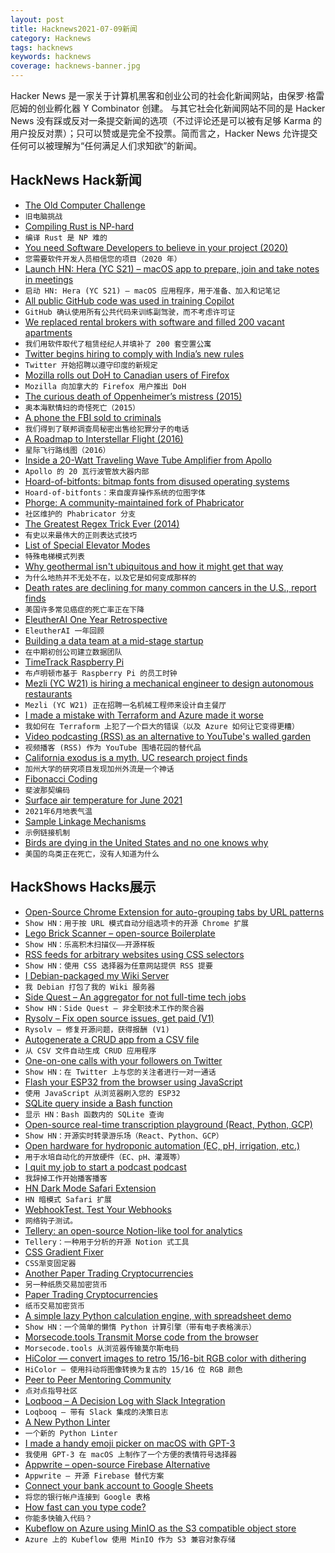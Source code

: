 ```yaml
---
layout: post
title: Hacknews2021-07-09新闻
category: Hacknews
tags: hacknews
keywords: hacknews
coverage: hacknews-banner.jpg
---
```


Hacker News 是一家关于计算机黑客和创业公司的社会化新闻网站，由保罗·格雷厄姆的创业孵化器 Y Combinator 创建。
与其它社会化新闻网站不同的是 Hacker News 没有踩或反对一条提交新闻的选项（不过评论还是可以被有足够 Karma 的用户投反对票）；只可以赞或是完全不投票。简而言之，Hacker News 允许提交任何可以被理解为“任何满足人们求知欲”的新闻。

## HackNews Hack新闻


- [The Old Computer Challenge](https://dataswamp.org/~solene/2021-07-07-old-computer-challenge.html)
- `旧电脑挑战`
- [Compiling Rust is NP-hard](https://niedzejkob.p4.team/rust-np/)
- `编译 Rust 是 NP 难的`
- [You need Software Developers to believe in your project (2020)](https://iism.org/article/you-need-software-developers-to-believe-in-your-project-45)
- `您需要软件开发人员相信您的项目（2020 年）`
- [Launch HN: Hera (YC S21) – macOS app to prepare, join and take notes in meetings](item?id=27771091)
- `启动 HN: Hera (YC S21) – macOS 应用程序，用于准备、加入和记笔记`
- [All public GitHub code was used in training Copilot](https://twitter.com/NoraDotCodes/status/1412741339771461635)
- `GitHub 确认使用所有公共代码来训练副驾驶，而不考虑许可证`
- [We replaced rental brokers with software and filled 200 vacant apartments](https://caretaker.com/blog/we-replaced-rental-brokers-with-software-and-filled-200-vacant-apartments)
- `我们用软件取代了租赁经纪人并填补了 200 套空置公寓`
- [Twitter begins hiring to comply with India’s new rules](https://www.reuters.com/world/india/twitter-appoints-india-interim-compliance-exec-fill-other-jobs-soon-2021-07-08/)
- `Twitter 开始招聘以遵守印度的新规定`
- [Mozilla rolls out DoH to Canadian users of Firefox](https://blog.mozilla.org/en/mozilla/news/firefox-by-default-dns-over-https-rollout-in-canada/)
- `Mozilla 向加拿大的 Firefox 用户推出 DoH`
- [The curious death of Oppenheimer’s mistress (2015)](http://blog.nuclearsecrecy.com/2015/12/11/the-curious-death-of-oppenheimers-mistress/)
- `奥本海默情妇的奇怪死亡（2015）`
- [A phone the FBI sold to criminals](https://www.vice.com/en/article/n7b4gg/anom-phone-arcaneos-fbi-backdoor)
- `我们得到了联邦调查局秘密出售给犯罪分子的电话`
- [A Roadmap to Interstellar Flight (2016)](https://arxiv.org/abs/1604.01356)
- `星际飞行路线图（2016）`
- [Inside a 20-Watt Traveling Wave Tube Amplifier from Apollo](http://www.righto.com/2021/07/inside-20-watt-traveling-wave-tube.html)
- `Apollo 的 20 瓦行波管放大器内部`
- [Hoard-of-bitfonts: bitmap fonts from disused operating systems](https://github.com/robhagemans/hoard-of-bitfonts)
- `Hoard-of-bitfonts：来自废弃操作系统的位图字体`
- [Phorge: A community-maintained fork of Phabricator](https://we.phorge.it/source/phorge/)
- `社区维护的 Phabricator 分支`
- [The Greatest Regex Trick Ever (2014)](http://rexegg.com/regex-best-trick.html)
- `有史以来最伟大的正则表达式技巧`
- [List of Special Elevator Modes](https://elevation.fandom.com/wiki/List_of_elevator_special_modes)
- `特殊电梯模式列表`
- [Why geothermal isn't ubiquitous and how it might get that way](https://austinvernon.eth.link/blog/geothermal.html)
- `为什么地热并不无处不在，以及它是如何变成那样的`
- [Death rates are declining for many common cancers in the U.S., report finds](https://www.statnews.com/2021/07/08/cancer-death-rates-2021/)
- `美国许多常见癌症的死亡率正在下降`
- [EleutherAI One Year Retrospective](https://blog.eleuther.ai/year-one/)
- `EleutherAI 一年回顾`
- [Building a data team at a mid-stage startup](https://erikbern.com/2021/07/07/the-data-team-a-short-story.html)
- `在中期初创公司建立数据团队`
- [TimeTrack Raspberry Pi](https://city-of-bloomington.github.io/timetrack/)
- `布卢明顿市基于 Raspberry Pi 的员工时钟`
- [Mezli (YC W21) is hiring a mechanical engineer to design autonomous restaurants](https://mezli.breezy.hr/p/ccb889373361-mechanical-design-engineer)
- `Mezli (YC W21) 正在招聘一名机械工程师来设计自主餐厅`
- [I made a mistake with Terraform and Azure made it worse](https://www.craigstuntz.com/posts/2021-07-08-how-i-made-a-giant-mistake-with-terraform.html)
- `我如何在 Terraform 上犯了一个巨大的错误（以及 Azure 如何让它变得更糟）`
- [Video podcasting (RSS) as an alternative to YouTube's walled garden](https://streambus.com/)
- `视频播客 (RSS) 作为 YouTube 围墙花园的替代品`
- [California exodus is a myth, UC research project finds](https://www.sfgate.com/local/article/California-exodus-is-just-a-myth-massive-UC-16301134.php)
- `加州大学的研究项目发现加州外流是一个神话`
- [Fibonacci Coding](https://en.wikipedia.org/wiki/Fibonacci_coding#Example)
- `斐波那契编码`
- [Surface air temperature for June 2021](https://climate.copernicus.eu/surface-air-temperature-june-2021)
- `2021年6月地表气温`
- [Sample Linkage Mechanisms](https://blog.rectorsquid.com/sample-linkage-mechanisms-2/)
- `示例链接机制`
- [Birds are dying in the United States and no one knows why](https://www.dw.com/en/birds-are-dying-in-the-united-states-and-no-one-knows-why/a-58163063)
- `美国的鸟类正在死亡，没有人知道为什么`


## HackShows Hacks展示

- [ Open-Source Chrome Extension for auto-grouping tabs by URL patterns](https://github.com/jdhayford/acid-tabs-extension)
- `Show HN：用于按 URL 模式自动分组选项卡的开源 Chrome 扩展`
- [ Lego Brick Scanner – open-source Boilerplate](https://github.com/GistNoesis/BrickRegistration)
- `Show HN：乐高积木扫描仪——开源样板`
- [ RSS feeds for arbitrary websites using CSS selectors](https://feed-me-up-scotty.vincenttunru.com/)
- `Show HN：使用 CSS 选择器为任意网站提供 RSS 提要`
- [ I Debian-packaged my Wiki Server](https://gitlab.com/moasdawiki/moasdawiki-server/-/tree/master/installer/linux/debian)
- `我 Debian 打包了我的 Wiki 服务器`
- [ Side Quest – An aggregator for not full-time tech jobs](https://sidequestjobs.com/)
- `Show HN：Side Quest – 非全职技术工作的聚合器`
- [ Rysolv – Fix open source issues, get paid (V1)](https://rysolv.com/)
- `Rysolv – 修复开源问题，获得报酬 (V1)`
- [ Autogenerate a CRUD app from a CSV file](https://retool.com/utilities/generate-app-from-csv)
- `从 CSV 文件自动生成 CRUD 应用程序`
- [ One-on-one calls with your followers on Twitter](https://twixy.live/)
- `Show HN：在 Twitter 上与您的关注者进行一对一通话`
- [ Flash your ESP32 from the browser using JavaScript](https://github.com/toitware/esptool.js)
- `使用 JavaScript 从浏览器刷入您的 ESP32`
- [ SQLite query inside a Bash function](item?id=27762201)
- `显示 HN：Bash 函数内的 SQLite 查询`
- [ Open-source real-time transcription playground (React, Python, GCP)](https://github.com/saharmor/realtime-transcription-playground)
- `Show HN：开源实时转录游乐场（React、Python、GCP）`
- [ Open hardware for hydroponic automation (EC, pH, irrigation, etc.)](https://github.com/hydromisc/hydromisc)
- `用于水培自动化的开放硬件（EC、pH、灌溉等）`
- [ I quit my job to start a podcast podcast](https://open.spotify.com/episode/1ktQ8At5NlH0yVtTp2TRP4?si=cd2a4579e0844b2a)
- `我辞掉工作开始播客播客`
- [ HN Dark Mode Safari Extension](https://apps.apple.com/us/app/darker-news-for-safari/id1562920743?mt=12)
- `HN 暗模式 Safari 扩展`
- [ WebhookTest. Test Your Webhooks](https://webhooktest.com/)
- `网络钩子测试。`
- [ Tellery: an open-source Notion-like tool for analytics](https://tellery.io/)
- `Tellery：一种用于分析的开源 Notion 式工具`
- [ CSS Gradient Fixer](https://www.da.vidbuchanan.co.uk/widgets/css-gradient-fixer/)
- `CSS渐变固定器`
- [ Another Paper Trading Cryptocurrencies](https://bitcoinvsaltcoins.com)
- `另一种纸质交易加密货币`
- [ Paper Trading Cryptocurrencies](https://grpco.in/)
- `纸币交易加密货币`
- [ A simple lazy Python calculation engine, with spreadsheet demo](https://github.com/bsdz/calcengine)
- `Show HN：一个简单的懒惰 Python 计算引擎（带有电子表格演示）`
- [ Morsecode.tools Transmit Morse code from the browser](https://morsecode.tools/)
- `Morsecode.tools 从浏览器传输莫尔斯电码`
- [ HiColor — convert images to retro 15/16-bit RGB color with dithering](https://github.com/dbohdan/hicolor)
- `HiColor — 使用抖动将图像转换为复古的 15/16 位 RGB 颜色`
- [ Peer to Peer Mentoring Community](https://learn.rs/)
- `点对点指导社区`
- [ Loqbooq – A Decision Log with Slack Integration](https://loqbooq.app)
- `Loqbooq – 带有 Slack 集成的决策日志`
- [ A New Python Linter](https://github.com/guilatrova/tryceratops)
- `一个新的 Python Linter`
- [ I made a handy emoji picker on macOS with GPT-3](https://getmumu.com)
- `我使用 GPT-3 在 macOS 上制作了一个方便的表情符号选择器`
- [ Appwrite – open-source Firebase Alternative](https://github.com/appwrite)
- `Appwrite – 开源 Firebase 替代方案`
- [ Connect your bank account to Google Sheets](https://github.com/nordigen/GSheets-track-finances)
- `将您的银行帐户连接到 Google 表格`
- [ How fast can you type code?](https://codingspeedtest.com/)
- `你能多快输入代码？`
- [ Kubeflow on Azure using MinIO as the S3 compatible object store](https://blog.min.io/kubeflow-minio-azure/)
- `Azure 上的 Kubeflow 使用 MinIO 作为 S3 兼容对象存储`

